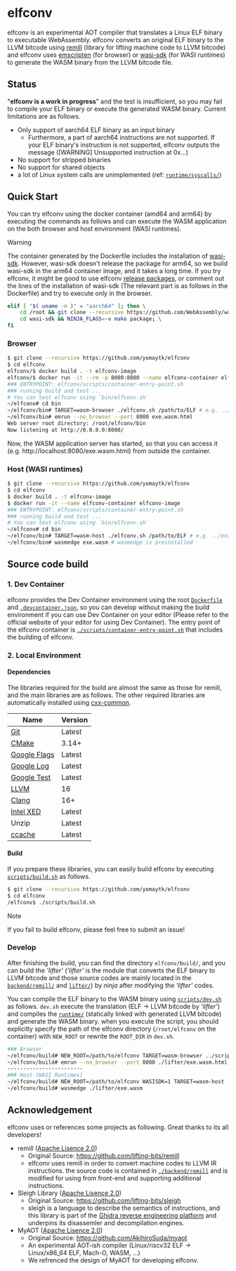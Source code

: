 # elfconv
elfconv is an experimental AOT compiler that translates a Linux ELF binary to executable WebAssembly.
elfconv converts an original ELF binary to the LLVM bitcode using [remill](https://github.com/lifting-bits/remill) (library for lifting machine code to LLVM bitcode)
and elfconv uses [emscripten](https://github.com/emscripten-core/emscripten) (for browser) or [wasi-sdk](https://github.com/WebAssembly/wasi-sdk) (for WASI runtimes) to generate the WASM binary from the LLVM bitcode file.

## Status
"**elfconv is a work in progress**" and the test is insufficient, so you may fail to compile your ELF binary or execute the generated WASM binary. Current limitations are as follows.
- Only support of aarch64 ELF binary as an input binary
    - Furthermore, a part of aarch64 instructions are not supported. If your ELF binary's instruction is not supported, elfconv outputs the message (\[WARNING\] Unsupported instruction at 0x...)
- No support for stripped binaries
- No support for shared objects
- a lot of Linux system calls are unimplemented (ref: [`runtime/syscalls/`](https://github.com/yomaytk/elfconv/blob/main/runtime/syscalls))
## Quick Start
You can try elfconv using the docker container (amd64 and arm64) by executing the commands as follows and can execute the WASM application on the both browser and host environment (WASI runtimes).
> [!WARNING]
> The container generated by the Dockerfile includes the installation of [wasi-sdk](https://github.com/WebAssembly/wasi-sdk). However, wasi-sdk doesn't release the package for arm64, so we build wasi-sdk in the arm64 container image, and it takes a long time. If you try elfconv, it might be good to use elfconv [release packages](https://github.com/yomaytk/elfconv/releases), or comment out the lines of the installation of wasi-sdk (The relevant part is as follows in the Dockerfile) and try to execute only in the browser.
> ```bash
> elif [ "$( uname -m )" = "aarch64" ]; then \
>     cd /root && git clone --recursive https://github.com/WebAssembly/wasi-sdk.git; \
>     cd wasi-sdk && NINJA_FLAGS=-v make package; \
> fi
> ```
### Browser
```bash
$ git clone --recursive https://github.com/yomaytk/elfconv
$ cd elfconv
elfconv/$ docker build . -t elfconv-image
elfconv/$ docker run -it --rm -p 8080:8080 --name elfconv-container elfconv-image
### ENTRYPOINT: elfconv/scripts/container-entry-point.sh
### running build and test ...
# You can test elfconv using `bin/elfconv.sh`
~/elfconv# cd bin
~/elfconv/bin# TARGET=wasm-browser ./elfconv.sh /path/to/ELF # e.g. ../examples/eratosthenes_sieve/a.out
~/elfconv/bin# emrun --no_browser --port 8080 exe.wasm.html
Web server root directory: /root/elfconv/bin
Now listening at http://0.0.0.0:8080/
```
Now, the WASM application server has started, so that you can access it (e.g. http://localhost:8080/exe.wasm.html) from outside the container.
### Host (WASI runtimes)
```bash
$ git clone --recursive https://github.com/yomaytk/elfconv
$ cd elfconv
$ docker build . -t elfconv-image
$ docker run -it --name elfconv-container elfconv-image
### ENTRYPOINT: elfconv/scripts/container-entry-point.sh
### running build and test ...
# You can test elfconv using `bin/elfconv.sh`
~/elfconv# cd bin
~/elfconv/bin# TARGET=wasm-host ./elfconv.sh /path/to/ELF # e.g. ../examples/eratosthenes_sieve/a.out
~/elfconv/bin# wasmedge exe.wasm # wasmedge is preinstalled
```
## Source code build
### 1. Dev Container
elfconv provides the Dev Container environment using the root [`Dockerfile`](https://github.com/yomaytk/elfconv/blob/main/Dockerfile) and [`.devcontainer.json`](https://github.com/yomaytk/elfconv/blob/main/.devcontainer.json), so you can develop without making the build environment if you can use Dev Container on your editor (Please refer to the official website of your editor for using Dev Container).
The entry point of the elfconv container is [`./scripts/container-entry-point.sh`](https://github.com/yomaytk/elfconv/blob/main/scripts/container-entry-point.sh) that includes the building of elfconv.
### 2. Local Environment
#### Dependencies
The libraries required for the build are almost the same as those for remill, and the main libraries are as follows. The other required libraries are automatically installed using [cxx-common](https://github.com/lifting-bits/cxx-common).

| Name | Version |
| ---- | ------- |
| [Git](https://git-scm.com/) | Latest |
| [CMake](https://cmake.org/) | 3.14+ |
| [Google Flags](https://github.com/google/glog) | Latest |
| [Google Log](https://github.com/google/glog) | Latest |
| [Google Test](https://github.com/google/googletest) | Latest |
| [LLVM](http://llvm.org/) | 16 |
| [Clang](http://clang.llvm.org/) | 16+ |
| [Intel XED](https://software.intel.com/en-us/articles/xed-x86-encoder-decoder-software-library) | Latest |
| Unzip | Latest |
| [ccache](https://ccache.dev/) | Latest |

#### Build
If you prepare these libraries, you can easily build elfconv by executing [`scripts/build.sh`](https://github.com/yomaytk/elfconv/blob/main/scripts/build.sh) as follows.
```bash
$ git clone --recursive https://github.com/yomaytk/elfconv
$ cd elfconv
/elfconv$ ./scripts/build.sh
```
> [!NOTE]
> If you fail to build elfconv, please feel free to submit an issue!
### Develop
After finishing the build, you can find the directory `elfconv/build/`, and you can build the *'lifter'* (*'lifter'* is the module that converts the ELF binary to LLVM bitcode and those source codes are mainly located in the [`backend/remill/`](https://github.com/yomaytk/elfconv/tree/main/backend/remill) and [`lifter/`](https://github.com/yomaytk/elfconv/tree/main/lifter)) by *ninja* after modifying the *'lifter'* codes.

You can compile the ELF binary to the WASM binary using [`scripts/dev.sh`](https://github.com/yomaytk/elfconv/blob/main/scripts/dev.sh) as follows. `dev.sh` execute the translation (ELF -> LLVM bitcode by *'lifter'*) and compiles the [`runtime/`](https://github.com/yomaytk/elfconv/tree/main/runtime) (statically linked with generated LLVM bitcode) and generate the WASM binary. when you execute the script, you should explicitly specify the path of the elfconv directory (`/root/elfconv` on the container) with `NEW_ROOT` or rewrite the `ROOT_DIR` in `dev.sh`. 
```bash
### Browser
~/elfconv/build# NEW_ROOT=/path/to/elfconv TARGET=wasm-browser ../scripts/dev.sh path/to/ELF # generate the WASM binary under the elfconv/build/lifter
~/elfconv/build# emrun --no_browser --port 8080 ./lifter/exe.wasm.html # execute the generated WASM binary with emscripten
------------------------
### Host (WASI Runtimes)
~/elfconv/build# NEW_ROOT=/path/to/elfconv WASISDK=1 TARGET=wasm-host ../scripts/dev.sh path/to/ELF
~/elfconv/build# wasmedge ./lifter/exe.wasm
```
## Acknowledgement
elfconv uses or references some projects as following. Great thanks to its all developers!
- remill ([Apache Lisence 2.0](https://github.com/lifting-bits/remill/blob/master/LICENSE))
    - Original Source: https://github.com/lifting-bits/remill
    - elfconv uses remill in order to convert machine codes to LLVM IR instructions. the source code is contained in [`./backend/remill`](https://github.com/yomaytk/elfconv/tree/main/backend/remill) and is modified for using from front-end and supporting additional instructions.
- Sleigh Library ([Apache Lisence 2.0](https://github.com/lifting-bits/sleigh/blob/master/LICENSE))
    - Original Source: https://github.com/lifting-bits/sleigh
    - sleigh is a language to describe the semantics of instructions, and this library is part of the [Ghidra reverse engineering platform](https://github.com/NationalSecurityAgency/ghidra) and underpins its disassemler and decompilation engines.
- MyAOT ([Apache Lisence 2.0](https://github.com/AkihiroSuda/myaot/blob/master/LICENSE))
    - Original Source: https://github.com/AkihiroSuda/myaot
    - An experimental AOT-ish compiler (Linux/riscv32 ELF → Linux/x86_64 ELF, Mach-O, WASM, ...)
    - We refrenced the design of MyAOT for developing elfconv.
